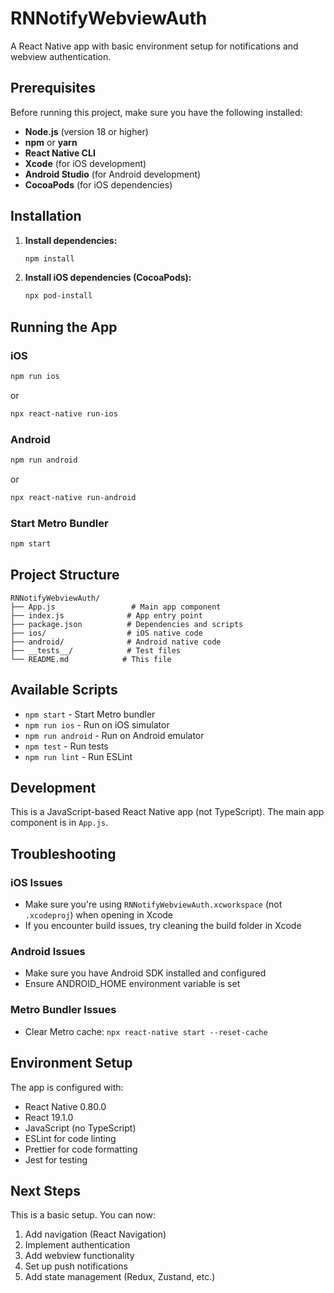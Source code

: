 # RNNotifyWebviewAuth

A React Native app with basic environment setup for notifications and webview authentication.

## Prerequisites

Before running this project, make sure you have the following installed:

- **Node.js** (version 18 or higher)
- **npm** or **yarn**
- **React Native CLI**
- **Xcode** (for iOS development)
- **Android Studio** (for Android development)
- **CocoaPods** (for iOS dependencies)

## Installation

1. **Install dependencies:**
   ```bash
   npm install
   ```

2. **Install iOS dependencies (CocoaPods):**
   ```bash
   npx pod-install
   ```

## Running the App

### iOS
```bash
npm run ios
```
or
```bash
npx react-native run-ios
```

### Android
```bash
npm run android
```
or
```bash
npx react-native run-android
```

### Start Metro Bundler
```bash
npm start
```

## Project Structure

```
RNNotifyWebviewAuth/
├── App.js                 # Main app component
├── index.js              # App entry point
├── package.json          # Dependencies and scripts
├── ios/                  # iOS native code
├── android/              # Android native code
├── __tests__/            # Test files
└── README.md            # This file
```

## Available Scripts

- `npm start` - Start Metro bundler
- `npm run ios` - Run on iOS simulator
- `npm run android` - Run on Android emulator
- `npm test` - Run tests
- `npm run lint` - Run ESLint

## Development

This is a JavaScript-based React Native app (not TypeScript). The main app component is in `App.js`.

## Troubleshooting

### iOS Issues
- Make sure you're using `RNNotifyWebviewAuth.xcworkspace` (not `.xcodeproj`) when opening in Xcode
- If you encounter build issues, try cleaning the build folder in Xcode

### Android Issues
- Make sure you have Android SDK installed and configured
- Ensure ANDROID_HOME environment variable is set

### Metro Bundler Issues
- Clear Metro cache: `npx react-native start --reset-cache`

## Environment Setup

The app is configured with:
- React Native 0.80.0
- React 19.1.0
- JavaScript (no TypeScript)
- ESLint for code linting
- Prettier for code formatting
- Jest for testing

## Next Steps

This is a basic setup. You can now:
1. Add navigation (React Navigation)
2. Implement authentication
3. Add webview functionality
4. Set up push notifications
5. Add state management (Redux, Zustand, etc.)
